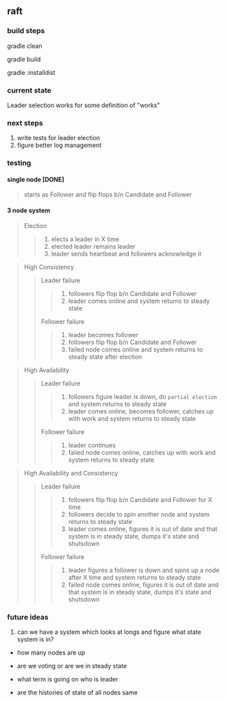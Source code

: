 ## raft
### build steps

gradle clean

gradle build

gradle :installdist


### current state

Leader selection works for some definition of "works"

### next steps

1. write tests for leader election
2. figure better log management

### testing

#### single node [DONE]
 >starts as Follower and flip flops b/n Candidate and Follower

#### 3 node system
>Election
>> 1. elects a leader in X time
>> 2. elected leader remains leader 
>> 3. leader sends heartbeat and followers acknowledge it

>High Consistency
>>Leader failure
>>> 1. followers flip flop b/n Candidate and Follower
>>> 2. leader comes online and system returns to steady state
>>
>>Follower failure
>>> 1. leader becomes follower
>>> 2. followers flip flop b/n Candidate and Follower
>>> 3. failed node comes online and system returns to steady state after election

>High Availability
>>Leader failure
>>> 1. followers figure leader is down, do `partial election` and system returns to steady state
>>> 2. leader comes online, becomes follower, catches up with work and system returns to steady state
>>
>>Follower failure
>>> 1. leader continues
>>> 2. failed node comes online, catches up with work and system returns to steady state

>High Availability and Consistency
>>Leader failure
>>> 1. followers flip flop b/n Candidate and Follower for X time
>>> 2. followers decide to spin another node and system returns to steady state
>>> 3. leader comes online, figures it is out of date and that system is in steady state, dumps it's state and shutsdown
>>
>>Follower failure
>>> 1. leader figures a follower is down and spins up a node after X time and system returns to steady state
>>> 2. failed node comes online, figures it is out of date and that system is in steady state, dumps it's state and shutsdown
 

### future ideas

1. can we have a system which looks at longs and figure what state system is in?
 - how many nodes are up

- are we voting or are we in steady state
- what term is going on who is leader
- are the histories of state of all nodes same  